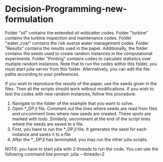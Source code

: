 # Decision-Programming-new-formulation

Folder "oil" contains the extended oil wildcatter codes.
Folder "turbine" contains the turbine inspection and maintenance codes.
Folder "water_cvar" contains the risk averse water management codes.
Folder "Results" contains the results used in the paper. 
Additionally, the folder contains the seeds used to create random instances in the computational experiments.
Folder "Printing" contains codes to calculate statistics over multiple random instances. Note that
to run the codes within this folder, you must start julia server from this folder. Alternatively, you 
can edit the file paths according to your preferences.

If you wish to reproduce the results of the paper, use the seeds given in the files. Then all the scripts
should work without modifications.
If you wish to test the codes with new random instances, follow this procedure:

1. Navigate to the folder of the example that you want to solve.
2. Open *_DP.jl file. Comment out the lines where seeds are read from files and uncomment lines where new seeds are created.
   These spots are marked with todo. Similarly, uncomment at the end of the script lines where the seeds are saved to a file.
3. First, you have to run the *_DP.jl file.
   It generates the seed for each instance and saves it to a file
4. After the *_.DP.jl has terminated, you may run the other julia scripts.

NOTE: you have to start julia with 2 threads to run the code. You can use the following command line prompt:
julia --threads=2
   
